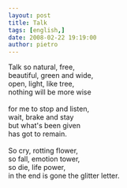 ```yaml
---
layout: post
title: Talk
tags: [english,]
date: 2008-02-22 19:19:00
author: pietro
---
```

Talk so natural, free,<br/>beautiful, green and wide,<br/>open, light, like tree,<br/>nothing will be more wise<br/><br/>for me to stop and listen,<br/>wait, brake and stay<br/>but what's been given<br/>has got to remain.<br/><br/>So cry, rotting flower,<br/>so fall, emotion tower,<br/>so die, life power,<br/>in the end is gone the glitter letter.
